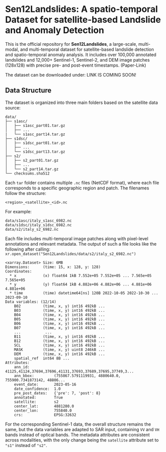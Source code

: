 # Sen12Landslides: A spatio-temporal Dataset for satellite-based Landslide and Anomaly Detection
This is the official repository for **Sen12Landslides**, a large-scale, multi-modal, and multi-temporal dataset for satellite-based landslide detection and spatio-temporal anomaly analysis. It includes over 100,000 annotated landslides and 12,000+ Sentinel-1, Sentinel-2, and DEM image patches (128x128) with precise pre- and post-event timestamps.
(Paper-Link)

The dataset can be downloaded under: LINK IS COMING SOON!

## Data Structure

The dataset is organized into three main folders based on the satellite data source:

```
data/
├── s1asc/ 
│   ├── s1asc_part01.tar.gz
│   ├── ...
|   └── s1asc_part14.tar.gz
├── s1dsc/
│   ├── s1dsc_part01.tar.gz
│   ├── ...
│   └── s1dsc_part13.tar.gz
├── s2/
│   ├── s2_part01.tar.gz
│   ├── ...
│   └── s2_part14.tar.gz
└── checksums.sha512
```

Each ```tar``` folder contains multiple `.nc` files (NetCDF format), where each file corresponds to a specific geographic region and patch. The filenames follow the structure:

```
<region>_<satellite>_<id>.nc
```

For example:

```
data/s1asc/italy_s1asc_6982.nc
data/s1dsc/italy_s1dsc_6982.nc
data/s2/italy_s2_6982.nc
```

Each file includes multi-temporal image patches along with pixel-level annotations and relevant metadata.
The output of such a file looks like the following after calling: ```xr.open_dataset("Sen12Landslides/data/s2/italy_s2_6982.nc")```
```
<xarray.Dataset> Size: 6MB
Dimensions:      (time: 15, x: 128, y: 128)
Coordinates:
  * x            (x) float64 1kB 7.552e+05 7.552e+05 ... 7.565e+05 7.565e+05
  * y            (y) float64 1kB 4.882e+06 4.882e+06 ... 4.881e+06 4.881e+06
  * time         (time) datetime64[ns] 120B 2022-10-05 2022-10-30 ... 2023-09-10
Data variables: (12/14)
    B02          (time, x, y) int16 492kB ...
    B03          (time, x, y) int16 492kB ...
    B04          (time, x, y) int16 492kB ...
    B05          (time, x, y) int16 492kB ...
    B06          (time, x, y) int16 492kB ...
    B07          (time, x, y) int16 492kB ...
    ...           ...
    B11          (time, x, y) int16 492kB ...
    B12          (time, x, y) int16 492kB ...
    SCL          (time, x, y) int16 492kB ...
    MASK         (time, x, y) uint8 246kB ...
    DEM          (time, x, y) int16 492kB ...
    spatial_ref  int64 8B ...
Attributes:
    ann_id:           41125,41124,37694,37696,41131,37693,37689,37695,37749,3...
    ann_bbox:         (755867.5791119931, 4880640.0, 755900.7341873142, 48806...
    event_date:       2023-05-16
    date_confidence:  1.0
    pre_post_dates:   {'pre': 7, 'post': 8}
    annotated:        True
    satellite:        s2
    center_lat:       4881280.0
    center_lon:       755840.0
    crs:              EPSG:32632
```
For the corresponding Sentinel-1 data, the overall structure remains the same, but the data variables are adapted to SAR input, containing `VV` and `VH` bands instead of optical bands. The metadata attributes are consistent across modalities, with the only change being the `satellite` attribute set to `"s1"` instead of `"s2"`.

